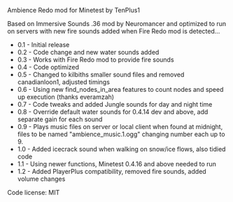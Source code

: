 Ambience Redo mod for Minetest
 by TenPlus1

Based on Immersive Sounds .36 mod by Neuromancer and optimized to run on servers with new fire sounds added when Fire Redo mod is detected...

- 0.1 - Initial release
- 0.2 - Code change and new water sounds added
- 0.3 - Works with Fire Redo mod to provide fire sounds
- 0.4 - Code optimized
- 0.5 - Changed to kilbiths smaller sound files and removed canadianloon1, adjusted timings
- 0.6 - Using new find_nodes_in_area features to count nodes and speed up execution (thanks everamzah)
- 0.7 - Code tweaks and added Jungle sounds for day and night time
- 0.8 - Override default water sounds for 0.4.14 dev and above, add separate gain for each sound
- 0.9 - Plays music files on server or local client when found at midnight, files to be named "ambience_music.1.ogg" changing number each up to 9.
- 1.0 - Added icecrack sound when walking on snow/ice flows, also tidied code
- 1.1 - Using newer functions, Minetest 0.4.16 and above needed to run
- 1.2 - Added PlayerPlus compatibility, removed fire sounds, added volume changes

Code license: MIT

